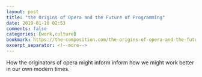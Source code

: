 ```yaml
---
layout: post
title: "the Origins of Opera and the Future of Programming"
date: 2019-01-10 02:53
comments: false
categories: [work,culture]
bookmark: https://the-composition.com/the-origins-of-opera-and-the-future-of-programming-bcdaf8fbe960
excerpt_separator: <!--more-->
---
```

How the originators of opera might inform inform how we might work better in our own modern times.<!--more-->
